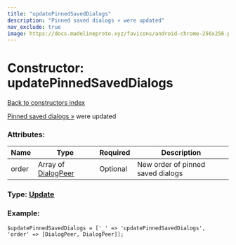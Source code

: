 ```yaml
---
title: "updatePinnedSavedDialogs"
description: "Pinned saved dialogs » were updated"
nav_exclude: true
image: https://docs.madelineproto.xyz/favicons/android-chrome-256x256.png
---
```

# Constructor: updatePinnedSavedDialogs  
[Back to constructors index](/API_docs/constructors/index.html)



[Pinned saved dialogs »](https://core.telegram.org/api/saved-messages) were updated

### Attributes:

| Name     |    Type       | Required | Description |
|----------|---------------|----------|-------------|
|order|Array of [DialogPeer](/API_docs/types/DialogPeer.html) | Optional|New order of pinned saved dialogs|



### Type: [Update](/API_docs/types/Update.html)


### Example:

```
$updatePinnedSavedDialogs = ['_' => 'updatePinnedSavedDialogs', 'order' => [DialogPeer, DialogPeer]];
```  
